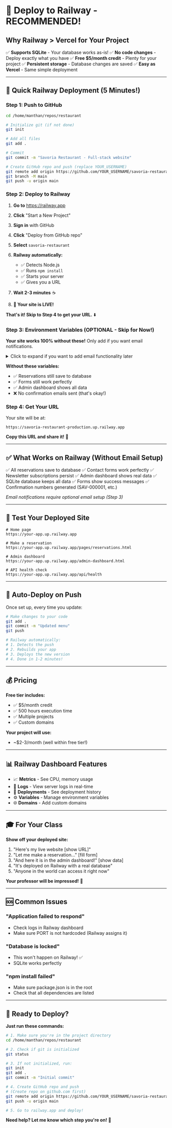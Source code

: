 # 🚂 Deploy to Railway - RECOMMENDED!

## Why Railway > Vercel for Your Project

✅ **Supports SQLite** - Your database works as-is!
✅ **No code changes** - Deploy exactly what you have
✅ **Free $5/month credit** - Plenty for your project
✅ **Persistent storage** - Database changes are saved
✅ **Easy as Vercel** - Same simple deployment

---

## 🚀 Quick Railway Deployment (5 Minutes!)

### **Step 1: Push to GitHub**

```bash
cd /home/manthan/repos/restaurant

# Initialize git (if not done)
git init

# Add all files
git add .

# Commit
git commit -m "Savoria Restaurant - Full-stack website"

# Create GitHub repo and push (replace YOUR_USERNAME)
git remote add origin https://github.com/YOUR_USERNAME/savoria-restaurant.git
git branch -M main
git push -u origin main
```

### **Step 2: Deploy to Railway**

1. **Go to** https://railway.app
2. **Click** "Start a New Project"
3. **Sign in** with GitHub
4. **Click** "Deploy from GitHub repo"
5. **Select** `savoria-restaurant`
6. **Railway automatically:**

   - ✅ Detects Node.js
   - ✅ Runs `npm install`
   - ✅ Starts your server
   - ✅ Gives you a URL

7. **Wait 2-3 minutes** ☕
8. **🎉 Your site is LIVE!**

**That's it! Skip to Step 4 to get your URL.** ⬇️

### **Step 3: Environment Variables (OPTIONAL - Skip for Now!)**

**Your site works 100% without these!** Only add if you want email notifications.

<details>
<summary>Click to expand if you want to add email functionality later</summary>

1. **Click** your project
2. **Go to** "Variables" tab
3. **Add** these variables:

```
EMAIL_USER=your-email@gmail.com
EMAIL_PASS=your-gmail-app-password
RESTAURANT_EMAIL=restaurant@savoria.com
NODE_ENV=production
```

4. **Click** "Deploy" to restart with new variables

**Note:** EMAIL_PASS requires a Gmail App Password (not your regular password).
Get it at: https://myaccount.google.com/apppasswords

</details>

**Without these variables:**

- ✅ Reservations still save to database
- ✅ Forms still work perfectly
- ✅ Admin dashboard shows all data
- ❌ No confirmation emails sent (that's okay!)

### **Step 4: Get Your URL**

Your site will be at:

```
https://savoria-restaurant-production.up.railway.app
```

**Copy this URL and share it!** 🎉

---

## ✅ What Works on Railway (Without Email Setup)

✅ All reservations save to database
✅ Contact forms work perfectly
✅ Newsletter subscriptions persist
✅ Admin dashboard shows real data
✅ SQLite database keeps all data
✅ Forms show success messages
✅ Confirmation numbers generated (SAV-000001, etc.)

_Email notifications require optional email setup (Step 3)_

---

## 🧪 Test Your Deployed Site

```
# Home page
https://your-app.up.railway.app

# Make a reservation
https://your-app.up.railway.app/pages/reservations.html

# Admin dashboard
https://your-app.up.railway.app/admin-dashboard.html

# API health check
https://your-app.up.railway.app/api/health
```

---

## 🔄 Auto-Deploy on Push

Once set up, every time you update:

```bash
# Make changes to your code
git add .
git commit -m "Updated menu"
git push

# Railway automatically:
# 1. Detects the push
# 2. Rebuilds your app
# 3. Deploys the new version
# 4. Done in 1-2 minutes!
```

---

## 💰 Pricing

**Free tier includes:**

- ✅ $5/month credit
- ✅ 500 hours execution time
- ✅ Multiple projects
- ✅ Custom domains

**Your project will use:**

- ~$2-3/month (well within free tier!)

---

## 📊 Railway Dashboard Features

- 📈 **Metrics** - See CPU, memory usage
- 📝 **Logs** - View server logs in real-time
- 🔄 **Deployments** - See deployment history
- ⚙️ **Variables** - Manage environment variables
- 🌐 **Domains** - Add custom domains

---

## 🎓 For Your Class

**Show off your deployed site:**

1. "Here's my live website [show URL]"
2. "Let me make a reservation..." [fill form]
3. "And here it is in the admin dashboard!" [show data]
4. "It's deployed on Railway with a real database"
5. "Anyone in the world can access it right now"

**Your professor will be impressed!** 🎉

---

## 🆘 Common Issues

### **"Application failed to respond"**

- Check logs in Railway dashboard
- Make sure PORT is not hardcoded (Railway assigns it)

### **"Database is locked"**

- This won't happen on Railway! ✅
- SQLite works perfectly

### **"npm install failed"**

- Make sure package.json is in the root
- Check that all dependencies are listed

---

## 🎯 Ready to Deploy?

**Just run these commands:**

```bash
# 1. Make sure you're in the project directory
cd /home/manthan/repos/restaurant

# 2. Check if git is initialized
git status

# 3. If not initialized, run:
git init
git add .
git commit -m "Initial commit"

# 4. Create GitHub repo and push
# (Create repo on github.com first)
git remote add origin https://github.com/YOUR_USERNAME/savoria-restaurant.git
git push -u origin main

# 5. Go to railway.app and deploy!
```

**Need help? Let me know which step you're on!** 🚀
